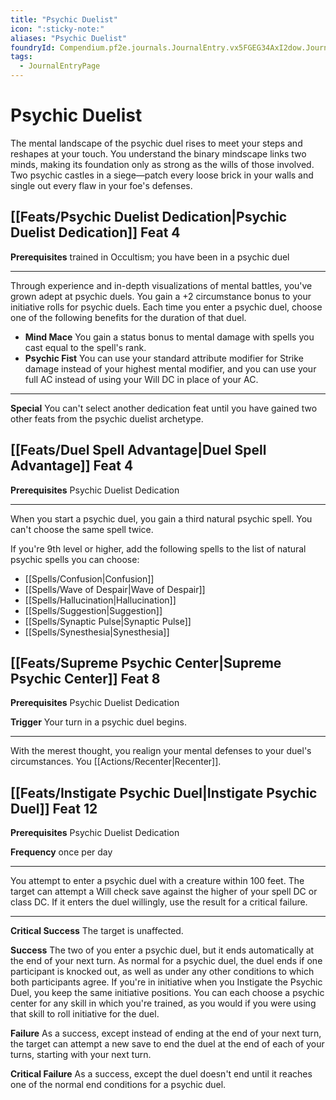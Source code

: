 ```yaml
---
title: "Psychic Duelist"
icon: ":sticky-note:"
aliases: "Psychic Duelist"
foundryId: Compendium.pf2e.journals.JournalEntry.vx5FGEG34AxI2dow.JournalEntryPage.uA6XIArPfGSwBvZi
tags:
  - JournalEntryPage
---
```


# Psychic Duelist
The mental landscape of the psychic duel rises to meet your steps and reshapes at your touch. You understand the binary mindscape links two minds, making its foundation only as strong as the wills of those involved. Two psychic castles in a siege—patch every loose brick in your walls and single out every flaw in your foe's defenses.

## [[Feats/Psychic Duelist Dedication|Psychic Duelist Dedication]] Feat 4

**Prerequisites** trained in Occultism; you have been in a psychic duel

* * *

Through experience and in-depth visualizations of mental battles, you've grown adept at psychic duels. You gain a +2 circumstance bonus to your initiative rolls for psychic duels. Each time you enter a psychic duel, choose one of the following benefits for the duration of that duel.

*   **Mind Mace** You gain a status bonus to mental damage with spells you cast equal to the spell's rank.
*   **Psychic Fist** You can use your standard attribute modifier for Strike damage instead of your highest mental modifier, and you can use your full AC instead of using your Will DC in place of your AC.

* * *

**Special** You can't select another dedication feat until you have gained two other feats from the psychic duelist archetype.

## [[Feats/Duel Spell Advantage|Duel Spell Advantage]] Feat 4

**Prerequisites** Psychic Duelist Dedication

* * *

When you start a psychic duel, you gain a third natural psychic spell. You can't choose the same spell twice.

If you're 9th level or higher, add the following spells to the list of natural psychic spells you can choose:

*   [[Spells/Confusion|Confusion]]
*   [[Spells/Wave of Despair|Wave of Despair]]
*   [[Spells/Hallucination|Hallucination]]
*   [[Spells/Suggestion|Suggestion]]
*   [[Spells/Synaptic Pulse|Synaptic Pulse]]
*   [[Spells/Synesthesia|Synesthesia]]

## [[Feats/Supreme Psychic Center|Supreme Psychic Center]] Feat 8

**Prerequisites** Psychic Duelist Dedication

**Trigger** Your turn in a psychic duel begins.

* * *

With the merest thought, you realign your mental defenses to your duel's circumstances. You [[Actions/Recenter|Recenter]].

## [[Feats/Instigate Psychic Duel|Instigate Psychic Duel]] Feat 12

**Prerequisites** Psychic Duelist Dedication

**Frequency** once per day

* * *

You attempt to enter a psychic duel with a creature within 100 feet. The target can attempt a Will check save against the higher of your spell DC or class DC. If it enters the duel willingly, use the result for a critical failure.

* * *

**Critical Success** The target is unaffected.

**Success** The two of you enter a psychic duel, but it ends automatically at the end of your next turn. As normal for a psychic duel, the duel ends if one participant is knocked out, as well as under any other conditions to which both participants agree. If you're in initiative when you Instigate the Psychic Duel, you keep the same initiative positions. You can each choose a psychic center for any skill in which you're trained, as you would if you were using that skill to roll initiative for the duel.

**Failure** As a success, except instead of ending at the end of your next turn, the target can attempt a new save to end the duel at the end of each of your turns, starting with your next turn.

**Critical Failure** As a success, except the duel doesn't end until it reaches one of the normal end conditions for a psychic duel.